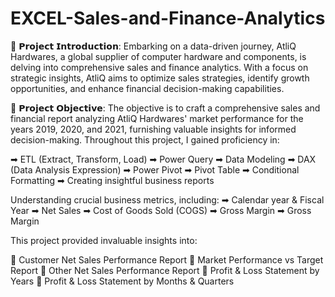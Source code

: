 # EXCEL-Sales-and-Finance-Analytics
🎯 𝗣𝗿𝗼𝗷𝗲𝗰𝘁 𝗜𝗻𝘁𝗿𝗼𝗱𝘂𝗰𝘁𝗶𝗼𝗻: Embarking on a data-driven journey, AtliQ Hardwares, a global supplier of computer hardware and components, is delving into comprehensive sales and finance analytics. With a focus on strategic insights, AtliQ aims to optimize sales strategies, identify growth opportunities, and enhance financial decision-making capabilities.

🎯 𝗣𝗿𝗼𝗷𝗲𝗰𝘁 𝗢𝗯𝗷𝗲𝗰𝘁𝗶𝘃𝗲: The objective is to craft a comprehensive sales and financial report analyzing AtliQ Hardwares' market performance for the years 2019, 2020, and 2021, furnishing valuable insights for informed decision-making.
Throughout this project, I gained proficiency in:

➡ ETL (Extract, Transform, Load)
➡ Power Query
➡ Data Modeling
➡ DAX (Data Analysis Expression)
➡ Power Pivot
➡ Pivot Table
➡ Conditional Formatting
➡ Creating insightful business reports

Understanding crucial business metrics, including:
➡ Calendar year & Fiscal Year
➡ Net Sales
➡ Cost of Goods Sold (COGS)
➡ Gross Margin
➡ Gross Margin

This project provided invaluable insights into:

📌 Customer Net Sales Performance Report
📌 Market Performance vs Target Report
📌 Other Net Sales Performance Report
📌 Profit & Loss Statement by Years
📌 Profit & Loss Statement by Months & Quarters
